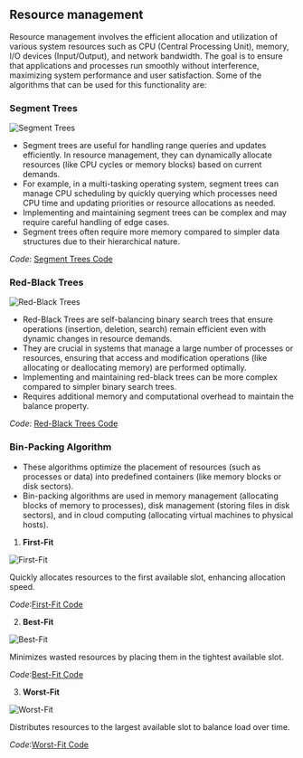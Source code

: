 ## Resource management
Resource management involves the efficient allocation and utilization of various system resources such as CPU (Central Processing Unit), memory, I/O devices (Input/Output), and network bandwidth. The goal is to ensure that applications and processes run smoothly without interference, maximizing system performance and user satisfaction. Some of the algorithms that can be used for this functionality are:
### Segment Trees
![Segment Trees](https://github.com/PragatiDBhat/Portfolio/assets/163662545/ef07c44a-2e5b-4f3c-8e80-b06c6279dba8)

- Segment trees are useful for handling range queries and updates efficiently. In resource management, they can dynamically allocate resources (like CPU cycles or memory blocks) based on current demands.
- For example, in a multi-tasking operating system, segment trees can manage CPU scheduling by quickly querying which processes need CPU time and updating priorities or resource allocations as needed.
- Implementing and maintaining segment trees can be complex and may require careful handling of edge cases.
- Segment trees often require more memory compared to simpler data structures due to their hierarchical nature.

*Code*: [Segment Trees Code](https://github.com/PragatiDBhat/Portfolio/blob/main/Codes/dynamicrangequeries.cpp)

### Red-Black Trees
![Red-Black Trees](https://github.com/PragatiDBhat/Portfolio/assets/163662545/12374d2a-acb3-4104-a310-834940348daa)

- Red-Black Trees are self-balancing binary search trees that ensure operations (insertion, deletion, search) remain efficient even with dynamic changes in resource demands.
- They are crucial in systems that manage a large number of processes or resources, ensuring that access and modification operations (like allocating or deallocating memory) are performed optimally.
- Implementing and maintaining red-black trees can be more complex compared to simpler binary search trees.
- Requires additional memory and computational overhead to maintain the balance property.

*Code*: [Red-Black Trees Code](https://github.com/PragatiDBhat/Portfolio/blob/main/Codes/red-black.cpp)

### Bin-Packing Algorithm
- These algorithms optimize the placement of resources (such as processes or data) into predefined containers (like memory blocks or disk sectors).
- Bin-packing algorithms are used in memory management (allocating blocks of memory to processes), disk management (storing files in disk sectors), and in cloud computing (allocating virtual machines to physical hosts).

1. **First-Fit**

   
![First-Fit](https://github.com/PragatiDBhat/Portfolio/assets/163662545/8a71db49-7818-4661-be93-4a6ce97e963b)

Quickly allocates resources to the first available slot, enhancing allocation speed.

*Code*:[First-Fit Code](https://github.com/PragatiDBhat/Portfolio/blob/main/Codes/firstfit.cpp)

2. **Best-Fit**

   
![Best-Fit](https://github.com/PragatiDBhat/Portfolio/assets/163662545/f588d073-0750-4a51-b51e-19c52366714b)

Minimizes wasted resources by placing them in the tightest available slot.

*Code*:[Best-Fit Code](https://github.com/PragatiDBhat/Portfolio/blob/main/Codes/bestfit.cpp)

3. **Worst-Fit**

   
![Worst-Fit](https://github.com/PragatiDBhat/Portfolio/assets/163662545/db4276fa-856f-4638-b651-8c6b4a43495f)

Distributes resources to the largest available slot to balance load over time.



*Code*:[Worst-Fit Code](https://github.com/PragatiDBhat/Portfolio/blob/main/Codes/worstfit.cpp)
